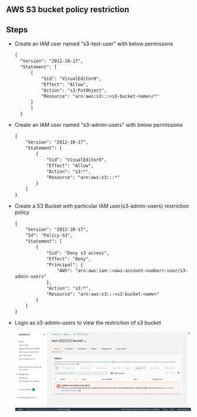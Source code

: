 

## AWS S3 bucket policy restriction


## Steps



- Create an IAM user named "s3-test-user" with below permissons
  ```
  {
    "Version": "2012-10-17",
    "Statement": [
        {
            "Sid": "VisualEditor0",
            "Effect": "Allow",
            "Action": "s3:PutObject",
            "Resource": "arn:aws:s3:::<s3-bucket-name>/*"
        }
        ]
    }
  ```
- Create an IAM user named "s3-admin-users" with below permissions 
    ```
    {
        "Version": "2012-10-17",
        "Statement": [
            {
                "Sid": "VisualEditor0",
                "Effect": "Allow",
                "Action": "s3:*",
                "Resource": "arn:aws:s3:::*"
            }
        ]
    }
    ```
- Create a S3 Bucket with particular IAM user(s3-admin-users) restriction policy
    ```
    {
        "Version": "2012-10-17",
        "Id": "Policy-S3",
        "Statement": [
            {
                "Sid": "Deny s3 access",
                "Effect": "Deny",
                "Principal": {
                    "AWS": "arn:aws:iam::<aws-account-number>:user/s3-admin-users"
                },
                "Action": "s3:*",
                "Resource": "arn:aws:s3:::<s3-bucket-name>"
            }
        ]
    }
    ```
- Login as s3-admin-users to view the restriction of s3 bucket
  
  ![](documents/s3-policy.png)
